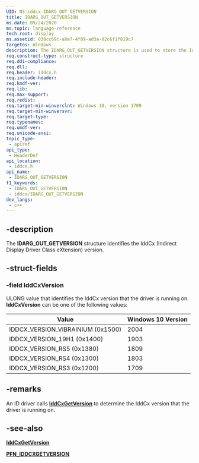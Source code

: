 ```yaml
---
UID: NS:iddcx.IDARG_OUT_GETVERSION
title: IDARG_OUT_GETVERSION
ms.date: 09/24/2020
ms.topic: language-reference
tech.root: display
ms.assetid: 038cc69c-a8e7-4f09-ad3a-82c6f1f819c7
targetos: Windows
description: The IDARG_OUT_GETVERSION structure is used to store the IddCx (Indirect Display Driver Class eXtension) version.
req.construct-type: structure
req.ddi-compliance: 
req.dll: 
req.header: iddcx.h
req.include-header: 
req.kmdf-ver: 
req.lib: 
req.max-support: 
req.redist: 
req.target-min-winverclnt: Windows 10, version 1709
req.target-min-winversvr: 
req.target-type: 
req.typenames: 
req.umdf-ver: 
req.unicode-ansi: 
topic_type:
 - apiref
api_type:
 - HeaderDef
api_location:
 - iddcx.h
api_name:
 - IDARG_OUT_GETVERSION
f1_keywords:
 - IDARG_OUT_GETVERSION
 - iddcx/IDARG_OUT_GETVERSION
dev_langs:
 - c++
---
```


## -description

The **IDARG_OUT_GETVERSION** structure identifies the IddCx (Indirect Display Driver Class eXtension) version.

## -struct-fields

### -field IddCxVersion

ULONG value that identifies the IddCx version that the driver is running on. **IddCxVersion** can be one of the following values:

| Value                             | Windows 10 Version |
|-----------------------------------|------------------- |
| IDDCX_VERSION_VIBRAINIUM (0x1500) | 2004               |
| IDDCX_VERSION_19H1 (0x1400)       | 1903               |
| IDDCX_VERSION_RS5 (0x1380)        | 1809               |
| IDDCX_VERSION_RS4 (0x1300)        | 1803               |
| IDDCX_VERSION_RS3 (0x1200)        | 1709               |

## -remarks

An ID driver calls [**IddCxGetVersion**](nf-iddcx-iddcxgetversion.md) to determine the IddCx version that the driver is running on.

## -see-also

[**IddCxGetVersion**](nf-iddcx-iddcxgetversion.md)

[**PFN_IDDCXGETVERSION**](nc-iddcx-pfn_iddcxgetversion.md)
